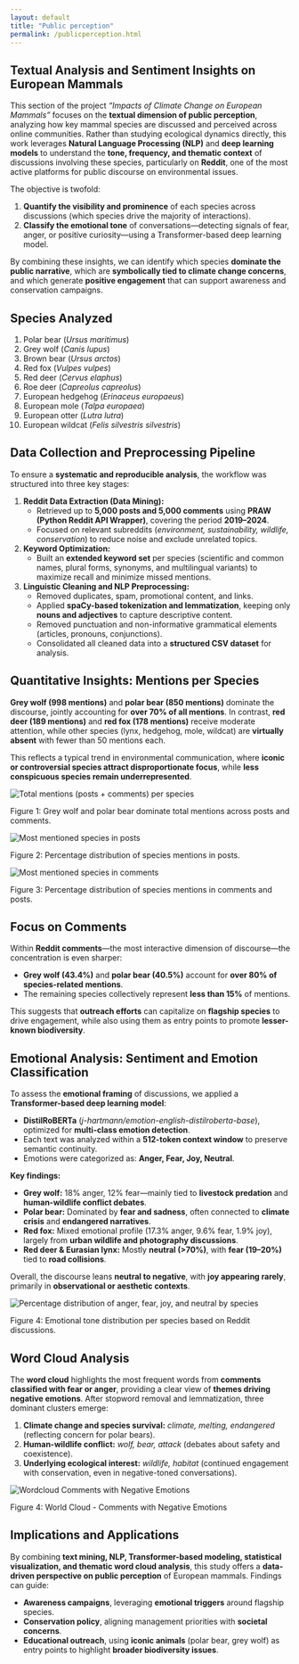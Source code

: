 ```yaml
---
layout: default
title: "Public perception"
permalink: /publicperception.html
---
```


<section>
  <h1>Textual Analysis and Sentiment Insights on European Mammals</h1>

  <p>This section of the project <em>“Impacts of Climate Change on European Mammals”</em> focuses on the <strong>textual dimension of public perception</strong>, analyzing how key mammal species are discussed and perceived across online communities. Rather than studying ecological dynamics directly, this work leverages <strong>Natural Language Processing (NLP)</strong> and <strong>deep learning models</strong> to understand the <strong>tone, frequency, and thematic context</strong> of discussions involving these species, particularly on <strong>Reddit</strong>, one of the most active platforms for public discourse on environmental issues.</p>

  <p>The objective is twofold:</p>
  <ol>
    <li><strong>Quantify the visibility and prominence</strong> of each species across discussions (which species drive the majority of interactions).</li>
    <li><strong>Classify the emotional tone</strong> of conversations—detecting signals of fear, anger, or positive curiosity—using a Transformer-based deep learning model.</li>
  </ol>

  <p>By combining these insights, we can identify which species <strong>dominate the public narrative</strong>, which are <strong>symbolically tied to climate change concerns</strong>, and which generate <strong>positive engagement</strong> that can support awareness and conservation campaigns.</p>

  <h2>Species Analyzed</h2>
  <ol>
    <li>Polar bear (<em>Ursus maritimus</em>)</li>
    <li>Grey wolf (<em>Canis lupus</em>)</li>
    <li>Brown bear (<em>Ursus arctos</em>)</li>
    <li>Red fox (<em>Vulpes vulpes</em>)</li>
    <li>Red deer (<em>Cervus elaphus</em>)</li>
    <li>Roe deer (<em>Capreolus capreolus</em>)</li>
    <li>European hedgehog (<em>Erinaceus europaeus</em>)</li>
    <li>European mole (<em>Talpa europaea</em>)</li>
    <li>European otter (<em>Lutra lutra</em>)</li>
    <li>European wildcat (<em>Felis silvestris silvestris</em>)</li>
  </ol>

  <h2>Data Collection and Preprocessing Pipeline</h2>
  <p>To ensure a <strong>systematic and reproducible analysis</strong>, the workflow was structured into three key stages:</p>
  <ol>
    <li><strong>Reddit Data Extraction (Data Mining):</strong>
      <ul>
        <li>Retrieved up to <strong>5,000 posts and 5,000 comments</strong> using <strong>PRAW (Python Reddit API Wrapper)</strong>, covering the period <strong>2019–2024</strong>.</li>
        <li>Focused on relevant subreddits (<em>environment, sustainability, wildlife, conservation</em>) to reduce noise and exclude unrelated topics.</li>
      </ul>
    </li>
    <li><strong>Keyword Optimization:</strong>
      <ul>
        <li>Built an <strong>extended keyword set</strong> per species (scientific and common names, plural forms, synonyms, and multilingual variants) to maximize recall and minimize missed mentions.</li>
      </ul>
    </li>
    <li><strong>Linguistic Cleaning and NLP Preprocessing:</strong>
      <ul>
        <li>Removed duplicates, spam, promotional content, and links.</li>
        <li>Applied <strong>spaCy-based tokenization and lemmatization</strong>, keeping only <strong>nouns and adjectives</strong> to capture descriptive content.</li>
        <li>Removed punctuation and non-informative grammatical elements (articles, pronouns, conjunctions).</li>
        <li>Consolidated all cleaned data into a <strong>structured CSV dataset</strong> for analysis.</li>
      </ul>
    </li>
  </ol>

  <h2>Quantitative Insights: Mentions per Species</h2>
  <p><strong>Grey wolf (998 mentions)</strong> and <strong>polar bear (850 mentions)</strong> dominate the discourse, jointly accounting for <strong>over 70% of all mentions</strong>. In contrast, <strong>red deer (189 mentions)</strong> and <strong>red fox (178 mentions)</strong> receive moderate attention, while other species (lynx, hedgehog, mole, wildcat) are <strong>virtually absent</strong> with fewer than 50 mentions each.</p>
  <p>This reflects a typical trend in environmental communication, where <strong>iconic or controversial species attract disproportionate focus</strong>, while <strong>less conspicuous species remain underrepresented</strong>.</p>

   <img src="../assets/images/grafico_1.png" alt="Total mentions (posts + comments) per species">

  <figcaption>
  
  Figure 1: Grey wolf and polar bear dominate total mentions across posts and comments.</figcaption>



   <img src="../assets/images/grafico_2.png" alt="Most mentioned species in posts"> 

   <figcaption>  
       
  Figure 2: Percentage distribution of species mentions in posts.</figcaption>

  <img src="../assets/images/grafico_3.png" alt="Most mentioned species in comments">
    <figcaption>
   
  Figure 3: Percentage distribution of species mentions in comments and posts.</figcaption>


  <h2>Focus on Comments</h2>
  <p>Within <strong>Reddit comments</strong>—the most interactive dimension of discourse—the concentration is even sharper:</p>
  <ul>
    <li><strong>Grey wolf (43.4%)</strong> and <strong>polar bear (40.5%)</strong> account for <strong>over 80% of species-related mentions</strong>.</li>
    <li>The remaining species collectively represent <strong>less than 15%</strong> of mentions.</li>
  </ul>
  <p>This suggests that <strong>outreach efforts</strong> can capitalize on <strong>flagship species</strong> to drive engagement, while also using them as entry points to promote <strong>lesser-known biodiversity</strong>.</p>

  <h2>Emotional Analysis: Sentiment and Emotion Classification</h2>
  <p>To assess the <strong>emotional framing</strong> of discussions, we applied a <strong>Transformer-based deep learning model</strong>:</p>
  <ul>
    <li><strong>DistilRoBERTa</strong> (<em>j-hartmann/emotion-english-distilroberta-base</em>), optimized for <strong>multi-class emotion detection</strong>.</li>
    <li>Each text was analyzed within a <strong>512-token context window</strong> to preserve semantic continuity.</li>
    <li>Emotions were categorized as: <strong>Anger, Fear, Joy, Neutral</strong>.</li>
  </ul>
  <p><strong>Key findings:</strong></p>
  <ul>
    <li><strong>Grey wolf:</strong> 18% anger, 12% fear—mainly tied to <strong>livestock predation</strong> and <strong>human-wildlife conflict debates</strong>.</li>
    <li><strong>Polar bear:</strong> Dominated by <strong>fear and sadness</strong>, often connected to <strong>climate crisis</strong> and <strong>endangered narratives</strong>.</li>
    <li><strong>Red fox:</strong> Mixed emotional profile (17.3% anger, 9.6% fear, 1.9% joy), largely from <strong>urban wildlife and photography discussions</strong>.</li>
    <li><strong>Red deer & Eurasian lynx:</strong> Mostly <strong>neutral (>70%)</strong>, with <strong>fear (19–20%)</strong> tied to <strong>road collisions</strong>.</li>
  </ul>
  <p>Overall, the discourse leans <strong>neutral to negative</strong>, with <strong>joy appearing rarely</strong>, primarily in <strong>observational or aesthetic contexts</strong>.</p>

  <img src="../assets/images/grafico_4.png" alt="Percentage distribution of anger, fear, joy, and neutral by species">
    <figcaption>
      
  Figure 4: Emotional tone distribution per species based on Reddit discussions.</figcaption>


  <h2>Word Cloud Analysis</h2>
  <p>The <strong>word cloud</strong> highlights the most frequent words from <strong>comments classified with fear or anger</strong>, providing a clear view of <strong>themes driving negative emotions</strong>. After stopword removal and lemmatization, three dominant clusters emerge:</p>
  <ol>
    <li><strong>Climate change and species survival:</strong> <em>climate, melting, endangered</em> (reflecting concern for polar bears).</li>
    <li><strong>Human-wildlife conflict:</strong> <em>wolf, bear, attack</em> (debates about safety and coexistence).</li>
    <li><strong>Underlying ecological interest:</strong> <em>wildlife, habitat</em> (continued engagement with conservation, even in negative-toned conversations).</li>
  </ol>

  <img src="../assets/images/wordcloud_1.svg" alt="Wordcloud Comments with Negative Emotions">
    <figcaption>
      
  Figure 4: World Cloud - Comments with Negative Emotions </figcaption>

  <h2>Implications and Applications</h2>
  <p>By combining <strong>text mining, NLP, Transformer-based modeling, statistical visualization, and thematic word cloud analysis</strong>, this study offers a <strong>data-driven perspective on public perception</strong> of European mammals. Findings can guide:</p>
  <ul>
    <li><strong>Awareness campaigns</strong>, leveraging <strong>emotional triggers</strong> around flagship species.</li>
    <li><strong>Conservation policy</strong>, aligning management priorities with <strong>societal concerns</strong>.</li>
    <li><strong>Educational outreach</strong>, using <strong>iconic animals</strong> (polar bear, grey wolf) as entry points to highlight <strong>broader biodiversity issues</strong>.</li>
  </ul>
</section>
